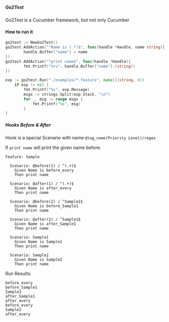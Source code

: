 ##### Go2Test

Go2Test is a Cucumber framework, but not only Cucumber


#### How to run it

```go
go2test := NewGo2Test()
go2test.AddAction("^Name is (.*)$", func(handle *Handle, name string){
		handle.Buffer["name"] = name
})
go2test.AddAction("^print name$", func(handle *Handle){
		fmt.Printf("%+v", handle.Buffer["name"].(string))
})

exp := go2test.Run("./examples/*.feature", make([]string, 0))
    if exp != nil {
		fmt.Printf("%s", exp.Message)
		msgs := strings.Split(exp.Stack, "\n")
		for _, msg := range msgs {
			fmt.Printf("%s", msg)
		}
}
```


##### Hooks Before & After

Hook is a special Scenario with name `@tag_name(Priority Level)/regex`

If `print name` will print the given name before:
```gherkin
Feature: Sample

  Scenario: @before(1) / ^(.+)$
    Given Name is before_every
    Then print name

  Scenario: @after(1) / ^(.+)$
    Given Name is after_every
    Then print name

  Scenario: @before(2) / ^Sample1$
    Given Name is before_Sample1
    Then print name

  Scenario: @after(2) / ^Sample1$
    Given Name is after_Sample1
    Then print name

  Scenario: Sample1
    Given Name is Sample1
    Then print name

  Scenario: Sample2
    Given Name is Sample2
    Then print name
```

Run Results:

```
before_every
before_Sample1
Sample1
after_Sample1
after_every
before_every
Sample2
after_every
```


